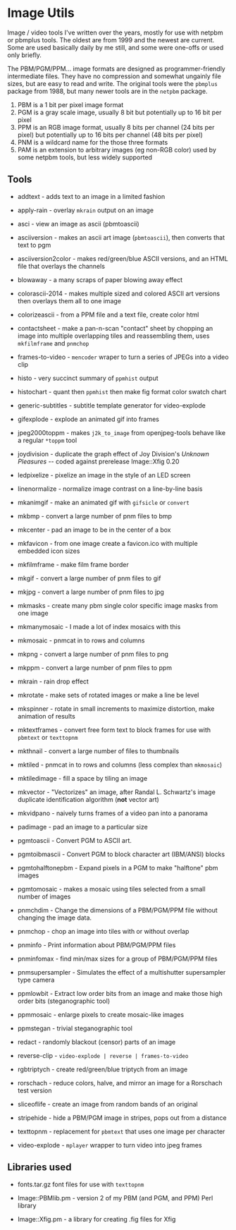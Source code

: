 Image Utils
===========

Image / video tools I've written over the years, mostly for use with netpbm
or pbmplus tools. The oldest are from 1999 and the newest are current. Some
are used basically daily by me still, and some were one-offs or used only
briefly.

The PBM/PGM/PPM... image formats are designed as programmer-friendly
intermediate files. They have no compression and somewhat ungainly file sizes,
but are easy to read and write. The original tools were the `pbmplus` package
from 1988, but many newer tools are in the `netpbm` package.

1. PBM is a 1 bit per pixel image format
2. PGM is a gray scale image, usually 8 bit but potentially up to 16 bit per pixel
3. PPM is an RGB image format, usually 8 bits per channel (24 bits per pixel) but potentially up to 16 bits per channel (48 bits per pixel)
4. PNM is a wildcard name for the those three formats
5. PAM is an extension to arbitrary images (eg non-RGB color) used by some netpbm tools, but less widely supported

Tools
-----

* addtext - adds text to an image in a limited fashion
* apply-rain - overlay `mkrain` output on an image
* asci - view an image as ascii (pbmtoascii)
* asciiversion - makes an ascii art image (`pbmtoascii`), then converts that text to pgm
* asciiversion2color - makes red/green/blue ASCII versions, and an HTML file that overlays the channels

* blowaway - a many scraps of paper blowing away effect

* colorascii-2014 - makes multiple sized and colored ASCII art versions then overlays them all to one image
* colorizeascii - from a PPM file and a text file, create color html
* contactsheet - make a pan-n-scan "contact" sheet  by chopping an image into multiple overlapping tiles and reassembling them, uses `mkfilmframe` and `pnmchop`

* frames-to-video - `mencoder` wraper to turn a series of JPEGs into a video clip

* histo - very succinct summary of `ppmhist` output
* histochart - quant then `ppmhist` then make fig format color swatch chart

* generic-subtitles - subtitle template generator for video-explode
* gifexplode - explode an animated gif into frames

* jpeg2000toppm - makes `j2k_to_image` from openjpeg-tools behave like a regular `*toppm` tool
* joydivision - duplicate the graph effect of Joy Division's _Unknown Pleasures_ -- coded against prerelease Image::Xfig 0.20

* ledpixelize - pixelize an image in the style of an LED screen
* linenormalize - normalize image contrast on a line-by-line basis

* mkanimgif - make an animated gif with `gifsicle` or `convert`
* mkbmp - convert a large number of pnm files to bmp
* mkcenter - pad an image to be in the center of a box
* mkfavicon - from one image create a favicon.ico with multiple embedded icon sizes
* mkfilmframe - make film frame border
* mkgif - convert a large number of pnm files to gif
* mkjpg - convert a large number of pnm files to jpg
* mkmasks - create many pbm single color specific image masks from one image
* mkmanymosaic - I made a lot of index mosaics with this
* mkmosaic - pnmcat in to rows and columns
* mkpng - convert a large number of pnm files to png
* mkppm - convert a large number of pnm files to ppm
* mkrain - rain drop effect
* mkrotate - make sets of rotated images or make a line be level
* mkspinner - rotate in small increments to maximize distortion, make animation of results
* mktextframes - convert free form text to block frames for use with `pbmtext` or `texttopnm`
* mkthnail - convert a large number of files to thumbnails
* mktiled - pnmcat in to rows and columns (less complex than `mkmosaic`)
* mktiledimage - fill a space by tiling an image
* mkvector - "Vectorizes" an image, after Randal L. Schwartz's image duplicate identification algorithm (**not** vector art)
* mkvidpano - naively turns frames of a video pan into a panorama

* padimage - pad an image to a particular size
* pgmtoascii - Convert PGM to ASCII art.
* pgmtoibmascii - Convert PGM to block character art (IBM/ANSI) blocks
* pgmtohalftonepbm - Expand pixels in a PGM to make "halftone" pbm images
* pgmtomosaic - makes a mosaic using tiles selected from a small number of images
* pnmchdim - Change the dimensions of a PBM/PGM/PPM file without changing the image data.
* pnmchop - chop an image into tiles with or without overlap
* pnminfo - Print information about PBM/PGM/PPM files
* pnminfomax - find min/max sizes for a group of PBM/PGM/PPM files
* pnmsupersampler - Simulates the effect of a multishutter supersampler type camera
* ppmlowbit - Extract low order bits from an image and make those high order bits (steganographic tool)
* ppmmosaic - enlarge pixels to create mosaic-like images
* ppmstegan - trivial steganographic tool

* redact - randomly blackout (censor) parts of an image
* reverse-clip - `video-explode | reverse | frames-to-video`
* rgbtriptych - create red/green/blue triptych from an image
* rorschach - reduce colors, halve, and mirror an image for a Rorschach test version

* sliceoflife - create an image from random bands of an original
* stripehide - hide a PBM/PGM image in stripes, pops out from a distance

* texttopnm - replacement for `pbmtext` that uses one image per character

* video-explode - `mplayer` wrapper to turn video into jpeg frames


Libraries used
--------------

* fonts.tar.gz font files for use with `texttopnm`

* Image::PBMlib.pm - version 2 of my PBM (and PGM, and PPM) Perl library

* Image::Xfig.pm - a library for creating .fig files for Xfig

